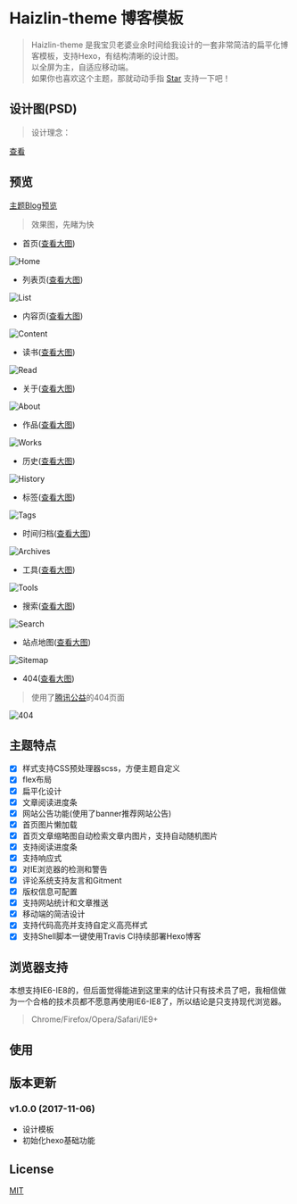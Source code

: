 # Haizlin-theme 博客模板

> Haizlin-theme 是我宝贝老婆业余时间给我设计的一套非常简洁的扁平化博客模板，支持Hexo，有结构清晰的设计图。  
> 以全屏为主，自适应移动端。  
> 如果你也喜欢这个主题，那就动动手指 [Star](https://github.com/haizlin/blog-theme/stargazers) 支持一下吧！  

## 设计图(PSD)
> 设计理念：

[查看](./docs/psd)

## 预览
[主题Blog预览](https://blog.haizlin.cn)

> 效果图，先睹为快  

- 首页([查看大图](https://raw.githubusercontent.com/haizlin/blog-theme/develop/docs/views/Home.png))  

![Home](./docs/views/Home.png)

- 列表页([查看大图](https://raw.githubusercontent.com/haizlin/blog-theme/develop/docs/views/List.png))  

![List](./docs/views/List.png)

- 内容页([查看大图](https://raw.githubusercontent.com/haizlin/blog-theme/develop/docs/views/Content.png))  

![Content](./docs/views/Content.png)

- 读书([查看大图](https://raw.githubusercontent.com/haizlin/blog-theme/develop/docs/views/Read.png))

![Read](./docs/views/Read.png)

- 关于([查看大图](https://raw.githubusercontent.com/haizlin/blog-theme/develop/docs/views/About.png))

![About](./docs/views/About.png)

- 作品([查看大图](https://raw.githubusercontent.com/haizlin/blog-theme/develop/docs/views/Works.png))

![Works](./docs/views/Works.png)

- 历史([查看大图](https://raw.githubusercontent.com/haizlin/blog-theme/develop/docs/views/History.png))

![History](./docs/views/History.png)

- 标签([查看大图](https://raw.githubusercontent.com/haizlin/blog-theme/develop/docs/views/Tags.png))

![Tags](./docs/views/Tags.png)

- 时间归档([查看大图](https://raw.githubusercontent.com/haizlin/blog-theme/develop/docs/views/Archives.png))

![Archives](./docs/views/Archives.png)

- 工具([查看大图](https://raw.githubusercontent.com/haizlin/blog-theme/develop/docs/views/Tools.png))

![Tools](./docs/views/Tools.png)

- 搜索([查看大图](https://raw.githubusercontent.com/haizlin/blog-theme/develop/docs/views/Search.png))

![Search](./docs/views/Search.png)

- 站点地图([查看大图](https://raw.githubusercontent.com/haizlin/blog-theme/develop/docs/views/Sitemap.png))

![Sitemap](./docs/views/Sitemap.png)

- 404([查看大图](https://raw.githubusercontent.com/haizlin/blog-theme/develop/docs/views/404.png))
> 使用了[腾讯公益](http://www.qq.com/404/)的404页面

![404](./docs/views/404.png)

## 主题特点

- [x] 样式支持CSS预处理器scss，方便主题自定义
- [x] flex布局
- [x] 扁平化设计
- [x] 文章阅读进度条
- [x] 网站公告功能(使用了banner推荐网站公告)
- [x] 首页图片懒加载
- [x] 首页文章缩略图自动检索文章内图片，支持自动随机图片
- [x] 支持阅读进度条
- [x] 支持响应式
- [x] 对IE浏览器的检测和警告
- [x] 评论系统支持友言和Gitment
- [x] 版权信息可配置
- [x] 支持网站统计和文章推送
- [x] 移动端的简洁设计
- [x] 支持代码高亮并支持自定义高亮样式
- [x] 支持Shell脚本一键使用Travis CI持续部署Hexo博客

## 浏览器支持
本想支持IE6-IE8的，但后面觉得能进到这里来的估计只有技术员了吧，我相信做为一个合格的技术员都不愿意再使用IE6-IE8了，所以结论是只支持现代浏览器。

> Chrome/Firefox/Opera/Safari/IE9+  

## 使用

## 版本更新

### v1.0.0 (2017-11-06)
- 设计模板
- 初始化hexo基础功能

## License
[MIT](/LICENSE)
